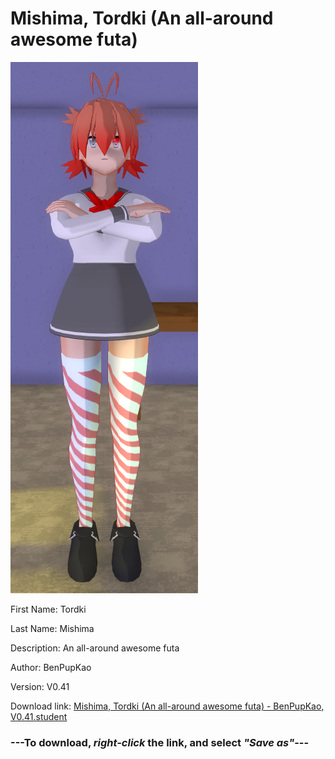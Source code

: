 # Mishima, Tordki (An all-around awesome futa)

<img src = "https://raw.githubusercontent.com/Arbiter1223/Daigaku-Gurashi-Custom-Students/master/Students/Files/Mishima%2C%20Tordki%20(An%20all-around%20awesome%20futa).png">

First Name: Tordki

Last Name: Mishima

Description: An all-around awesome futa

Author: BenPupKao

Version: V0.41

Download link: <a href="https://raw.githubusercontent.com/Arbiter1223/Daigaku-Gurashi-Custom-Students/master/Students/Files/Mishima%2C%20Tordki%20(An%20all-around%20awesome%20futa)%20-%20BenPupKao%2C%20V0.41.student">Mishima, Tordki (An all-around awesome futa) - BenPupKao, V0.41.student</a>

### ---**To download, _right-click_ the link, and select _"Save as"_**---
